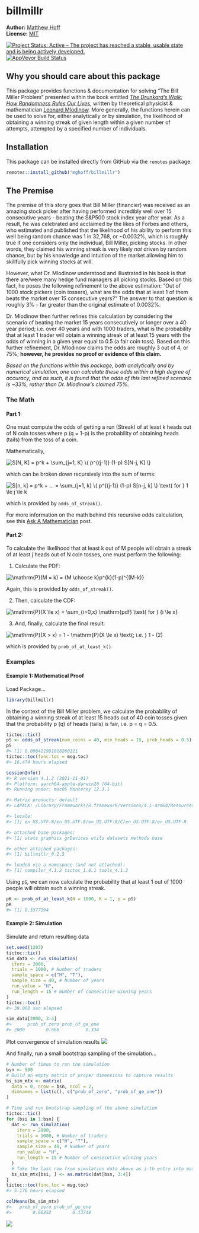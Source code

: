 billmillr
================

<!-- README.md is generated from README.Rmd. Please edit that file -->

**Author:** [Matthew Hoff](https://github.com/mghoff) <br/> **License:**
[MIT](https://opensource.org/licenses/MIT)<br/>

[![Project Status: Active – The project has reached a stable, usable
state and is being actively
developed.](http://www.repostatus.org/badges/latest/active.svg)](https://www.repostatus.org/)
[![AppVeyor Build
Status](https://ci.appveyor.com/api/projects/status/github/ropensci/epubr?branch=master&svg=true)](https://ci.appveyor.com/project/leonawicz/epubr)

## Why you should care about this package

This package provides functions & documentation for solving “The Bill
Miller Problem” presented within the book entitled [*The Drunkard’s
Walk: How Randomness Rules Our
Lives*](https://www.amazon.com/Drunkards-Walk-Randomness-Rules-Lives/dp/0307275175),
written by theoretical physicist & mathematician [Leonard
Mlodinow](https://en.wikipedia.org/wiki/Leonard_Mlodinow). More
generally, the functions herein can be used to solve for, either
analytically or by simulation, the likelihood of obtaining a winning
streak of given length within a given number of attempts, attempted by a
specified number of individuals.

## Installation

This package can be installed directly from GitHub via the `remotes`
package.

``` r
remotes::install_github("mghoff/billmillr")
```

## The Premise

The premise of this story goes that Bill Miller (financier) was received
as an amazing stock picker after having performed incredibly well over
15 consecutive years - beating the S&P500 stock index year after year.
As a result, he was celebrated and acclaimed by the likes of Forbes and
others, who estimated and published that the likelihood of his ability
to perform this well being random chance was 1 in 32,768, or \~0.0032%,
which is roughly true if one considers only the individual, Bill Miller,
picking stocks. In other words, they claimed his winning streak is very
likely *not* driven by random chance, but by his knowledge and intuition
of the market allowing him to skillfully pick winning stocks at will.

However, what Dr. Mlodinow understood and illustrated in his book is
that there are/were many hedge fund managers all picking stocks. Based
on this fact, he poses the following refinement to the above estimation:
“Out of 1000 stock pickers (coin tossers), what are the odds that at
least 1 of them beats the market over 15 consecutive years?” The answer
to that question is roughly 3% - far greater than the original estimate
of 0.0032%.

Dr. Mlodinow then further refines this calculation by considering the
scenario of beating the market 15 years consecutively or longer over a
40 year period; i.e. over 40 years and with 1000 traders, what is the
probability that at least 1 trader will obtain a winning streak of at
least 15 years with the odds of winning in a given year equal to 0.5 (a
fair coin toss). Based on this further refinement, Dr. Mlodinow claims
the odds are roughly 3 out of 4, or 75%; **however, he provides no proof
or evidence of this claim.**

*Based on the functions within this package, both analytically and by
numerical simulation, one can calculate these odds within a high degree
of accuracy, and as such, it is found that the odds of this last refined
scenario is \~33%, rather than Dr. Mlodinow’s claimed 75%.*

### The Math

#### Part 1:

One must compute the odds of getting a run (Streak) of at least k heads
out of N coin tosses where p (q = 1-p) is the probability of obtaining
heads (tails) from the toss of a coin.

Mathematically,

![S\[N, K\] = p^k + \sum\_{j=1, K} \\{ p^{(j-1)} (1-p) S\[N-j, K\] \\}](https://latex.codecogs.com/png.image?%5Cdpi%7B110%7D&space;%5Cbg_white&space;S%5BN%2C%20K%5D%20%3D%20p%5Ek%20%2B%20%5Csum_%7Bj%3D1%2C%20K%7D%20%5C%7B%20p%5E%7B%28j-1%29%7D%20%281-p%29%20S%5BN-j%2C%20K%5D%20%5C%7D "S[N, K] = p^k + \sum_{j=1, K} \{ p^{(j-1)} (1-p) S[N-j, K] \}")

which can be broken down recursively into the sum of terms:

![S\[n, k\] = p^k + ... = \sum\_{j=1, k} \\{ p^{(j-1)} (1-p) S\[n-j, k\] \\} \text{ for } 1 \le j \le k](https://latex.codecogs.com/png.image?%5Cdpi%7B110%7D&space;%5Cbg_white&space;S%5Bn%2C%20k%5D%20%3D%20p%5Ek%20%2B%20...%20%3D%20%5Csum_%7Bj%3D1%2C%20k%7D%20%5C%7B%20p%5E%7B%28j-1%29%7D%20%281-p%29%20S%5Bn-j%2C%20k%5D%20%5C%7D%20%5Ctext%7B%20for%20%7D%201%20%5Cle%20j%20%5Cle%20k "S[n, k] = p^k + ... = \sum_{j=1, k} \{ p^{(j-1)} (1-p) S[n-j, k] \} \text{ for } 1 \le j \le k")

which is provided by `odds_of_streak()`.

For more information on the math behind this recursive odds calculation,
see this [Ask A
Mathematician](https://www.askamathematician.com/2010/07/q-whats-the-chance-of-getting-a-run-of-k-successes-in-n-bernoulli-trials-why-use-approximations-when-the-exact-answer-is-known/)
post.

#### Part 2:

To calculate the likelihood that at least k out of M people will obtain
a streak of at least j heads out of N coin tosses, one must perform the
following:

1.  Calculate the PDF:

![\mathrm{P}(M = k) = {M \choose k}p^{k}(1-p)^{(M-k)}](https://latex.codecogs.com/png.image?%5Cdpi%7B110%7D&space;%5Cbg_white&space;%5Cmathrm%7BP%7D%28M%20%3D%20k%29%20%3D%20%7BM%20%5Cchoose%20k%7Dp%5E%7Bk%7D%281-p%29%5E%7B%28M-k%29%7D "\mathrm{P}(M = k) = {M \choose k}p^{k}(1-p)^{(M-k)}")

Again, this is provided by `odds_of_streak()`.

2.  Then, calculate the CDF:

![\mathrm{P}(X \le x) = \sum\_{i=0,x} \mathrm{pdf} \text{ for } {i \le x}](https://latex.codecogs.com/png.image?%5Cdpi%7B110%7D&space;%5Cbg_white&space;%5Cmathrm%7BP%7D%28X%20%5Cle%20x%29%20%3D%20%5Csum_%7Bi%3D0%2Cx%7D%20%5Cmathrm%7Bpdf%7D%20%5Ctext%7B%20for%20%7D%20%7Bi%20%5Cle%20x%7D "\mathrm{P}(X \le x) = \sum_{i=0,x} \mathrm{pdf} \text{ for } {i \le x}")

3.  And, finally, calculate the final result:

![\mathrm{P}(X \> x) = 1 - \mathrm{P}(X \le x) \text{; i.e. } 1 - (2)](https://latex.codecogs.com/png.image?%5Cdpi%7B110%7D&space;%5Cbg_white&space;%5Cmathrm%7BP%7D%28X%20%3E%20x%29%20%3D%201%20-%20%5Cmathrm%7BP%7D%28X%20%5Cle%20x%29%20%5Ctext%7B%3B%20i.e.%20%7D%201%20-%20%282%29 "\mathrm{P}(X > x) = 1 - \mathrm{P}(X \le x) \text{; i.e. } 1 - (2)")

which is provided by `prob_of_at_least_k()`.

### Examples

#### Example 1: Mathematical Proof

Load Package…

``` r
library(billmillr)
```

In the context of the Bill Miller problem, we calculate the probability
of obtaining a winning streak of at least 15 heads out of 40 coin tosses
given that the probability p (q) of heads (tails) is fair, i.e. p = q =
0.5.

``` r
tictoc::tic()
pS <- odds_of_streak(num_coins = 40, min_heads = 15, prob_heads = 0.5)
pS
#> [1] 0.000411981018260121
tictoc::toc(func.toc = msg.toc)
#> 16.474 hours elapsed

sessionInfo()
#> R version 4.1.2 (2021-11-01)
#> Platform: aarch64-apple-darwin20 (64-bit)
#> Running under: macOS Monterey 12.3.1

#> Matrix products: default
#> LAPACK: /Library/Frameworks/R.framework/Versions/4.1-arm64/Resources/lib/libRlapack.dylib

#> locale:
#> [1] en_US.UTF-8/en_US.UTF-8/en_US.UTF-8/C/en_US.UTF-8/en_US.UTF-8

#> attached base packages:
#> [1] stats graphics grDevices utils datasets methods base     

#> other attached packages:
#> [1] billmillr_0.2.5

#> loaded via a namespace (and not attached):
#> [1] compiler_4.1.2 tictoc_1.0.1 tools_4.1.2   
```

Using `pS`, we can now calculate the probability that at least 1 out of
1000 people will obtain such a winning streak.

``` r
pK <- prob_of_at_least_k(N = 1000, K = 1, p = pS)
pK
#> [1] 0.3377194
```

#### Example 2: Simulation

Simulate and return resulting data

``` r
set.seed(1203)
tictoc::tic()
sim_data <- run_simulation(
  iters = 2000,
  trials = 1000, # Number of traders
  sample_space = c("H", "T"),
  sample_size = 40, # Number of years
  run_value = "H",
  run_length = 15 # Number of consecutive winning years
)
tictoc::toc()
#> 39.068 sec elapsed

sim_data[2000, 3:4]
#>      prob_of_zero prob_of_ge_one
#> 2000        0.666          0.334
```

Plot convergence of simulation results
![](man/figures/README-sim-plot-1.png)<!-- -->

And finally, run a small bootstrap sampling of the simulation…

``` r
# Number of times to run the simulation
bsn <- 500
# Build an empty matrix of proper dimensions to capture results 
bs_sim_mtx <- matrix(
  data = 0, nrow = bsn, ncol = 2,
  dimnames = list(c(), c("prob_of_zero", "prob_of_ge_one"))
)

# Time and run bootstrap sampling of the above simulation
tictoc::tic()
for (bsi in 1:bsn) {
  dat <- run_simulation(
    iters = 2000,
    trials = 1000, # Number of traders
    sample_space = c("H", "T"),
    sample_size = 40, # Number of years
    run_value = "H",
    run_length = 15 # Number of consecutive winning years
  )
  # Take the last row from simulation data above as i-th entry into matrix
  bs_sim_mtx[bsi, ] <- as.matrix(dat[bsn, 3:4])
}
tictoc::toc(func.toc = msg.toc)
#> 5.176 hours elapsed

colMeans(bs_sim_mtx)
#>   prob_of_zero prob_of_ge_one 
#>        0.66252        0.33748
```

![](man/figures/README-bsm-plot-1.png)<!-- -->
